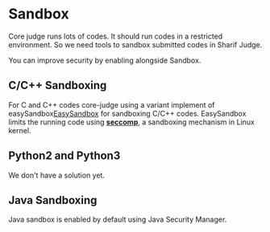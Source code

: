 # Sandbox

Core judge runs lots of codes. It should run codes in a restricted environment. So we need tools to sandbox submitted codes in Sharif Judge.

You can improve security by enabling alongside Sandbox.

## C/C++ Sandboxing

For C and C++ codes core-judge using a variant implement of easySandbox[EasySandbox](https://github.com/daveho/EasySandbox) for sandboxing C/C++ codes. EasySandbox limits the running code using **[seccomp](http://lwn.net/Articles/332974/)**, a sandboxing mechanism in Linux kernel.

## Python2 and Python3

We don't have a solution yet.

## Java Sandboxing

Java sandbox is enabled by default using Java Security Manager.